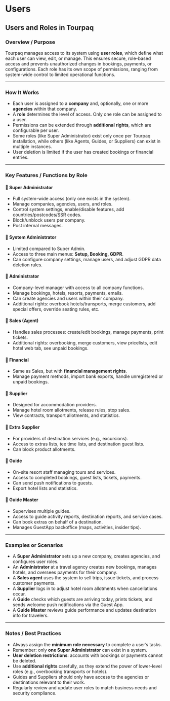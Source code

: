 # Users

## **Users and Roles in Tourpaq**

### **Overview / Purpose**

Tourpaq manages access to its system using **user roles**, which define what each user can view, edit, or manage. This ensures secure, role-based access and prevents unauthorized changes in bookings, payments, or configurations. Each role has its own scope of permissions, ranging from system-wide control to limited operational functions.

***

### **How It Works**

* Each user is assigned to a **company** and, optionally, one or more **agencies** within that company.
* A **role** determines the level of access. Only one role can be assigned to a user.
* Permissions can be extended through **additional rights**, which are configurable per user.
* Some roles (like Super Administrator) exist only once per Tourpaq installation, while others (like Agents, Guides, or Suppliers) can exist in multiple instances.
* User deletion is limited if the user has created bookings or financial entries.

***

### **Key Features / Functions by Role**

#### 🔑 **Super Administrator**

* Full system-wide access (only one exists in the system).
* Manage companies, agencies, users, and roles.
* Control system settings, enable/disable features, add countries/postcodes/SSR codes.
* Block/unblock users per company.
* Post internal messages.

#### 🔑 **System Administrator**

* Limited compared to Super Admin.
* Access to three main menus: **Setup, Booking, GDPR**.
* Can configure company settings, manage users, and adjust GDPR data deletion rules.

#### 🔑 **Administrator**

* Company-level manager with access to all company functions.
* Manage bookings, hotels, resorts, payments, emails.
* Can create agencies and users within their company.
* Additional rights: overbook hotels/transports, merge customers, add special offers, override seating rules, etc.

#### 🔑 **Sales (Agent)**

* Handles sales processes: create/edit bookings, manage payments, print tickets.
* Additional rights: overbooking, merge customers, view pricelists, edit hotel web tab, see unpaid bookings.

#### 🔑 **Financial**

* Same as Sales, but with **financial management rights**.
* Manage payment methods, import bank exports, handle unregistered or unpaid bookings.

#### 🔑 **Supplier**

* Designed for accommodation providers.
* Manage hotel room allotments, release rules, stop sales.
* View contracts, transport allotments, and statistics.

#### 🔑 **Extra Supplier**

* For providers of destination services (e.g., excursions).
* Access to extras lists, tee time lists, and destination guest lists.
* Can block product allotments.

#### 🔑 **Guide**

* On-site resort staff managing tours and services.
* Access to completed bookings, guest lists, tickets, payments.
* Can send push notifications to guests.
* Export hotel lists and statistics.

#### 🔑 **Guide Master**

* Supervises multiple guides.
* Access to guide activity reports, destination reports, and service cases.
* Can book extras on behalf of a destination.
* Manages GuestApp backoffice (maps, activities, insider tips).

***

### **Examples or Scenarios**

* A **Super Administrator** sets up a new company, creates agencies, and configures user roles.
* An **Administrator** at a travel agency creates new bookings, manages hotels, and oversees payments for their company.
* A **Sales agent** uses the system to sell trips, issue tickets, and process customer payments.
* A **Supplier** logs in to adjust hotel room allotments when cancellations occur.
* A **Guide** checks which guests are arriving today, prints tickets, and sends welcome push notifications via the Guest App.
* A **Guide Master** reviews guide performance and updates destination info for travelers.

***

### **Notes / Best Practices**

* Always assign the **minimum role necessary** to complete a user’s tasks.
* Remember: only **one Super Administrator** can exist in a system.
* **User deletion restrictions**: accounts with bookings or payments cannot be deleted.
* Use **additional rights** carefully, as they extend the power of lower-level roles (e.g., overbooking transports or hotels).
* Guides and Suppliers should only have access to the agencies or destinations relevant to their work.
* Regularly review and update user roles to match business needs and security compliance.
